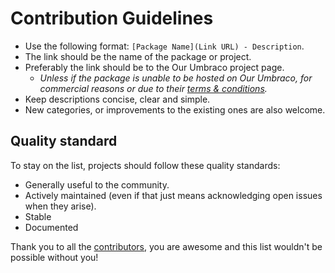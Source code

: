 # Contribution Guidelines

* Use the following format: `[Package Name](Link URL) - Description`.
* The link should be the name of the package or project.
* Preferably the link should be to the Our Umbraco project page.
  * _Unless if the package is unable to be hosted on Our Umbraco, for commercial reasons or due to their [terms &amp; conditions](https://our.umbraco.org/terms-and-conditions)._
* Keep descriptions concise, clear and simple.
* New categories, or improvements to the existing ones are also welcome.

## Quality standard

To stay on the list, projects should follow these quality standards:

* Generally useful to the community.
* Actively maintained (even if that just means acknowledging open issues when they arise).
* Stable
* Documented

Thank you to all the [contributors](https://github.com/leekelleher/awesome-umbraco/graphs/contributors), you are awesome and this list wouldn't be possible without you!
